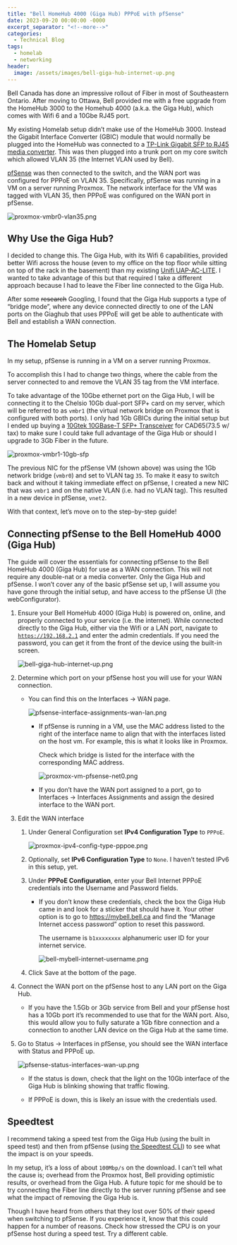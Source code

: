 ```yaml
---
title: "Bell HomeHub 4000 (Giga Hub) PPPoE with pfSense"
date: 2023-09-20 00:00:00 -0000
excerpt_separator: "<!--more-->"
categories:
  - Technical Blog
tags:
  - homelab
  - networking
header:
  image: /assets/images/bell-giga-hub-internet-up.png
---
```


Bell Canada has done an impressive rollout of Fiber in most of Southeastern Ontario. After moving to Ottawa, Bell provided me with a free upgrade from the HomeHub 3000 to the Homehub 4000 (a.k.a. the Giga Hub), which comes with Wifi 6 and a 10Gbe RJ45 port.

My existing Homelab setup didn’t make use of the HomeHub 3000. Instead the Gigabit Interface Converter (GBIC) module that would normally be plugged into the HomeHub was connected to a [TP-Link Gigabit SFP to RJ45 media converter](https://www.amazon.ca/TP-Link-MC220L-Converter-supporting-mountable/dp/B003CFATL0?th=1). This was then plugged into a trunk port on my core switch which allowed VLAN 35 (the Internet VLAN used by Bell).

[pfSense](https://www.pfsense.org/download/) was then connected to the switch, and the WAN port was configured for PPPoE on VLAN 35. Specifically, pfSense was running in a VM on a server running Proxmox. The network interface for the VM was tagged with VLAN 35, then PPPoE was configured on the WAN port in pfSense.

<!-- [screenshot of the interface on proxmox] -->

![proxmox-vmbr0-vlan35.png](/assets/images/proxmox-vmbr0-vlan35.png)

<!-- [screenshot of the interface on pfSense] -->

## Why Use the Giga Hub?

I decided to change this. The Giga Hub, with its Wifi 6 capabilities, provided better Wifi across the house (even to my office on the top floor while sitting on top of the rack in the basement) than my existing [Unifi UAP-AC-LITE](https://ca.store.ui.com/ca/en/products/uap-ac-lite). I wanted to take advantage of this but that required I take a different approach because I had to leave the Fiber line connected to the Giga Hub.

After some ~~research~~ Googling, I found that the Giga Hub supports a type of “bridge mode”, where any device connected directly to one of the LAN ports on the Giaghub that uses PPPoE will get be able to authenticate with Bell and establish a WAN connection.

<!-- [diagram showing bell internet service → Giga Hub → pfSense WAN with PPPoE on the line] -->

## The Homelab Setup

In my setup, pfSense is running in a VM on a server running Proxmox. 

To accomplish this I had to change two things, where the cable from the server connected to and remove the VLAN 35 tag from the VM interface.

To take advantage of the 10Gbe ethernet port on the Giga Hub, I will be connecting it to the Chelsio 10Gb dual-port SFP+ card on my server, which will be referred to as `vmbr1` (the virtual network bridge on Proxmox that is configured with both ports). I only had 1Gb GBICs during the initial setup but I ended up buying a [10Gtek 10GBase-T SFP+ Transceiver](https://www.amazon.ca/dp/B01KFBFL16?ref=ppx_yo2ov_dt_b_product_details&th=1) for CAD$65 ($73.5 w/ tax) to make sure I could take full advantage of the Giga Hub or should I upgrade to 3Gb Fiber in the future.

<!-- [screenshot of the `vmbr1` interface on proxmox] -->

![proxmox-vmbr1-10gb-sfp](/assets/images/proxmox-vmbr1-10gb-sfp.png)

The previous NIC for the pfSense VM (shown above) was using the 1Gb network bridge (`vmbr0`) and set to VLAN tag `35`. To make it easy to switch back and without it taking immediate effect on pfSense, I created a new NIC that was `vmbr1` and on the native VLAN (i.e. had no VLAN tag). This resulted in a new device in pfSense, `vnet2`.

With that context, let’s move on to the step-by-step guide!

## Connecting pfSense to the Bell HomeHub 4000 (Giga Hub)

<!-- - Connect the network interface on the server to
- Connect  to 10Gbe/sfp port on pfSense
- Configure pfSense to use PPPoE on the 10Gbe port (no VLAN)
- Continue to use Giga Hub for Wifi
- Use Unifi AP to setup separate homelab wifi -->

The guide will cover the essentials for connecting pfSense to the Bell HomeHub 4000 (Giga Hub) for use as a WAN connection. This will not require any double-nat or a media converter. Only the Giga Hub and pfSense. I won’t cover any of the basic pfSense set up, I will assume you have gone through the initial setup, and have access to the pfSense UI (the webConfigurator).

1. Ensure your Bell HomeHub 4000 (Giga Hub) is powered on, online, and properly connected to your service (i.e. the internet). While connected directly to the Giga Hub, either via the Wifi or a LAN port, navigate to [`https://192.168.2.1`](https://192.168.2.1) and enter the admin credentials. If you need the password, you can get it from the front of the device using the built-in screen.
    
    ![bell-giga-hub-internet-up.png](/assets/images/bell-giga-hub-internet-up.png)
    
2. Determine which port on your pfSense host you will use for your WAN connection.
    - You can find this on the Interfaces → WAN page.
        
        ![pfsense-interface-assignments-wan-lan.png](/assets/images/pfsense-interface-assignments-wan-lan.png)
        
        - If pfSense is running in a VM, use the MAC address listed to the right of the interface name to align that with the interfaces listed on the host vm. For example, this is what it looks like in Proxmox.
        
            Check which bridge is listed for the interface with the corresponding MAC address.
                
            ![proxmox-vm-pfsense-net0.png](/assets/images/proxmox-vm-pfsense-net0.png)
            
        - If you don’t have the WAN port assigned to a port, go to Interfaces → Interfaces Assignments and assign the desired interface to the WAN port.

3. Edit the WAN interface
    
    1. Under General Configuration set **IPv4 Configuration Type** to `PPPoE`.
        
        ![proxmox-ipv4-config-type-pppoe.png](/assets/images/proxmox-ipv4-config-type-pppoe.png)
        
    2. Optionally, set **IPv6 Configuration Type** to `None`. I haven’t tested IPv6 in this setup, yet.
    
    3. Under **PPPoE Configuration**, enter your Bell Internet PPPoE credentials into the Username and Password fields.
        - If you don’t know these credentials, check the box the Giga Hub came in and look for a sticker that should have it. Your other option is to go to https://mybell.bell.ca and find the “Manage Internet access password” option to reset this password.
        
            The username is `b1xxxxxxxx` alphanumeric user ID for your internet service.
                
            ![bell-mybell-internet-username.png](/assets/images/bell-mybell-internet-username.png)
            
    4. Click Save at the bottom of the page.

4. Connect the WAN port on the pfSense host to any LAN port on the Giga Hub. 
    
    - If you have the 1.5Gb or 3Gb service from Bell and your pfSense host has a 10Gb port it’s recommended to use that for the WAN port. Also, this would allow you to fully saturate a 1Gb fibre connection and a connection to another LAN device on the Giga Hub at the same time.

5. Go to Status → Interfaces in pfSense, you should see the WAN interface with Status and PPPoE up.
    
    ![pfsense-status-interfaces-wan-up.png](/assets/images/pfsense-status-interfaces-wan-up.png)
    
    - If the status is down, check that the light on the 10Gb interface of the Giga Hub is blinking showing that traffic flowing.
    
    - If PPPoE is down, this is likely an issue with the credentials used.

## Speedtest

I recommend taking a speed test from the Giga Hub (using the built in speed test) and then from pfSense (using [the Speedtest CLI](https://www.speedtest.net/apps/cli)) to see what the impact is on your speeds.

In my setup, it’s a loss of about `100Mbp/s` on the download. I can’t tell what the cause is; overhead from the Proxmox host, Bell providing optimistic results, or overhead from the Giga Hub. A future topic for me should be to try connecting the Fiber line directly to the server running pfSense and see what the impact of removing the Giga Hub is.

Though I have heard from others that they lost over 50% of their speed when switching to pfSense. If you experience it, know that this could happen for a number of reasons. Check how stressed the CPU is on your pfSense host during a speed test. Try a different cable.